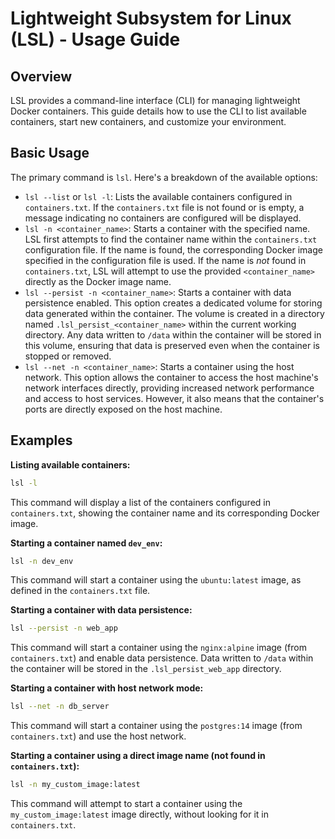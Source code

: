 # Lightweight Subsystem for Linux (LSL) - Usage Guide

## Overview

LSL provides a command-line interface (CLI) for managing lightweight Docker containers. This guide details how to use the CLI to list available containers, start new containers, and customize your environment.

## Basic Usage

The primary command is `lsl`. Here's a breakdown of the available options:

*   `lsl --list` or `lsl -l`: Lists the available containers configured in `containers.txt`. If the `containers.txt` file is not found or is empty, a message indicating no containers are configured will be displayed.
*   `lsl -n <container_name>`: Starts a container with the specified name. LSL first attempts to find the container name within the `containers.txt` configuration file. If the name is found, the corresponding Docker image specified in the configuration file is used. If the name is *not* found in `containers.txt`, LSL will attempt to use the provided `<container_name>` directly as the Docker image name.
*   `lsl --persist -n <container_name>`: Starts a container with data persistence enabled. This option creates a dedicated volume for storing data generated within the container. The volume is created in a directory named `.lsl_persist_<container_name>` within the current working directory. Any data written to `/data` within the container will be stored in this volume, ensuring that data is preserved even when the container is stopped or removed.
*   `lsl --net -n <container_name>`: Starts a container using the host network. This option allows the container to access the host machine's network interfaces directly, providing increased network performance and access to host services. However, it also means that the container's ports are directly exposed on the host machine.

## Examples

**Listing available containers:**

```bash
lsl -l
```

This command will display a list of the containers configured in `containers.txt`, showing the container name and its corresponding Docker image.

**Starting a container named `dev_env`:**

```bash
lsl -n dev_env
```

This command will start a container using the `ubuntu:latest` image, as defined in the `containers.txt` file.

**Starting a container with data persistence:**

```bash
lsl --persist -n web_app
```

This command will start a container using the `nginx:alpine` image (from `containers.txt`) and enable data persistence. Data written to `/data` within the container will be stored in the `.lsl_persist_web_app` directory.

**Starting a container with host network mode:**

```bash
lsl --net -n db_server
```

This command will start a container using the `postgres:14` image (from `containers.txt`) and use the host network.

**Starting a container using a direct image name (not found in `containers.txt`):**

```bash
lsl -n my_custom_image:latest
```

This command will attempt to start a container using the `my_custom_image:latest` image directly, without looking for it in `containers.txt`.
